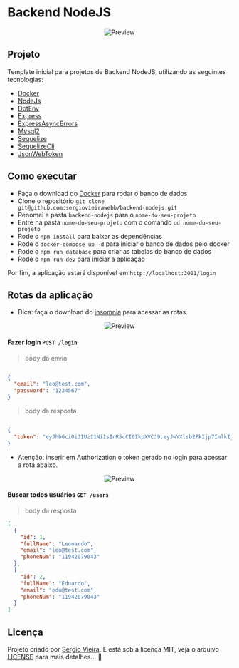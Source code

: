 # Backend NodeJS

<p align="center">
  <img alt="Preview" src="./.github/preview/1.png">
</p>

## Projeto

 Template inicial para projetos de Backend NodeJS, utilizando as seguintes tecnologias:

- [Docker](https://www.docker.com/)
- [NodeJs](https://nodejs.org/)
- [DotEnv](https://www.npmjs.com/package/dotenv)
- [Express](https://expressjs.com/)
- [ExpressAsyncErrors](https://www.npmjs.com/package/express-async-errors)
- [Mysql2](https://www.npmjs.com/package/mysql2)
- [Sequelize](https://sequelize.org/)
- [SequelizeCli](https://www.npmjs.com/package/sequelize-cli)
- [JsonWebToken](https://jwt.io/)

## Como executar

- Faça o download do [Docker](https://www.docker.com/) para rodar o banco de dados
- Clone o repositório `git clone git@github.com:sergiovieirawebb/backend-nodejs.git`
- Renomei a pasta `backend-nodejs` para o `nome-do-seu-projeto`
- Entre na pasta `nome-do-seu-projeto` com o comando `cd nome-do-seu-projeto`
- Rode o `npm install` para baixar as dependências
- Rode o `docker-compose up -d` para iniciar o banco de dados pelo docker
- Rode o `npm run database` para criar as tabelas do banco de dados
- Rode o `npm run dev` para iniciar a aplicação

Por fim, a aplicação estará disponível em `http://localhost:3001/login`

## Rotas da aplicação

- Dica: faça o download do [insomnia](https://insomnia.rest/) para acessar as rotas.

<p align="center">
  <img alt="Preview" src="./.github/preview/3.png">
</p>

#### Fazer login `POST /login`

> body do envio
```json

{
  "email": "leo@test.com",
  "password": "1234567"
}

```

> body da resposta
```json

{
  "token": "eyJhbGciOiJIUzI1NiIsInR5cCI6IkpXVCJ9.eyJwYXlsb2FkIjp7ImlkIjoxLCJmdWxsTmFtZSI6Ikxlb25hcmRvIiwiZW1haWwiOiJsZW9AdGVzdC5jb20ifSwiaWF0IjoxNjYzNjg5MTI1LCJleHAiOjE2NjQxMjExMjV9.q7shs9V8hHnXJ5HOHy-0vvOS1intyc43rnT6uCzk9sQ"
}

```

- Atenção: inserir em Authorization o token gerado no login para acessar a rota abaixo.

<p align="center">
  <img alt="Preview" src="./.github/preview/2.png">
</p>


#### Buscar todos usuários `GET /users`

> body da resposta
```json
[
  {
    "id": 1,
    "fullName": "Leonardo",
    "email": "leo@test.com",
    "phoneNum": "11942079043"
  },
  {
    "id": 2,
    "fullName": "Eduardo",
    "email": "edu@test.com",
    "phoneNum": "11942079043"
  }
]
```

## Licença

Projeto criado por [Sérgio Vieira](https://www.linkedin.com/in/sergiovieirawebb/). E está sob a licença MIT, veja o arquivo [LICENSE](./LICENSE.md) para mais detalhes... :rocket:

